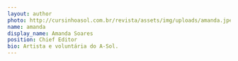 ```yaml
---
layout: author
photo: http://cursinhoasol.com.br/revista/assets/img/uploads/amanda.jpeg
name: amanda
display_name: Amanda Soares
position: Chief Editor
bio: Artista e voluntária do A-Sol.
---
```

